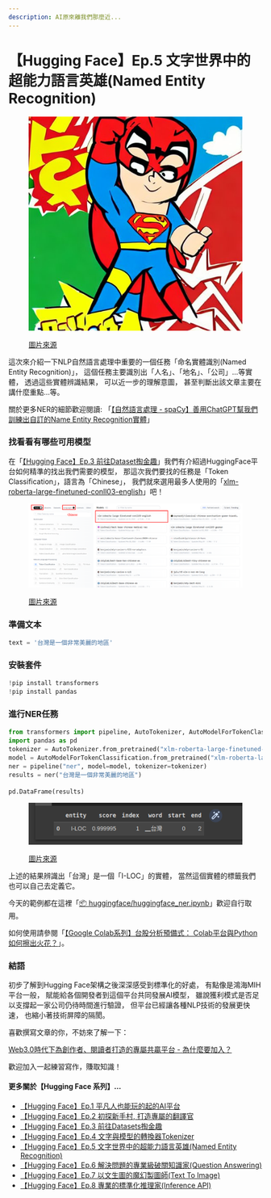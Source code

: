 ```yaml
---
description: AI原來離我們那麼近...
---
```


# 【Hugging Face】Ep.5 文字世界中的超能力語言英雄(Named Entity Recognition)

<figure><img src="../.gitbook/assets/下載 (7).jpg" alt=""><figcaption><p><a href="https://vocus.cc/article/64a42269fd89780001589eca">圖片來源</a></p></figcaption></figure>

這次來介紹一下NLP自然語言處理中重要的一個任務「命名實體識別(Named Entity Recognition)」， 這個任務主要識別出「人名」、「地名」、「公司」…等實體， 透過這些實體辨識結果， 可以近一步的理解意圖， 甚至判斷出該文章主要在講什麼重點…等。

關於更多NER的細節歡迎閱讀: 「[【自然語言處理 - spaCy】善用ChatGPT幫我們訓練出自訂的Name Entity Recognition實體](https://www.potatomedia.co/s/fTyoEZy)」

### 找看看有哪些可用模型

在「[【Hugging Face】Ep.3 前往Dataset掏金趣](https://vocus.cc/article/64a2c62afd897800018a8185)」我們有介紹過HuggingFace平台如何精準的找出我們需要的模型， 那這次我們要找的任務是「Token Classification」，語言為「Chinese」， 我們就來選用最多人使用的「[xlm-roberta-large-finetuned-conll03-english](https://huggingface.co/xlm-roberta-large-finetuned-conll03-english)」吧！

<figure><img src="../.gitbook/assets/找NER模型 (1).png" alt=""><figcaption><p><a href="https://vocus.cc/article/64a42269fd89780001589eca">圖片來源</a></p></figcaption></figure>

### 準備文本

```python
text = '台灣是一個非常美麗的地區'
```

### 安裝套件

```python
!pip install transformers
!pip install pandas
```

### 進行NER任務

```python
from transformers import pipeline, AutoTokenizer, AutoModelForTokenClassification
import pandas as pd
tokenizer = AutoTokenizer.from_pretrained("xlm-roberta-large-finetuned-conll03-english")
model = AutoModelForTokenClassification.from_pretrained("xlm-roberta-large-finetuned-conll03-english")
ner = pipeline("ner", model=model, tokenizer=tokenizer)
results = ner("台灣是一個非常美麗的地區")

pd.DataFrame(results)
```

<figure><img src="../.gitbook/assets/ner結果.png" alt=""><figcaption><p><a href="https://vocus.cc/article/64a42269fd89780001589eca">圖片來源</a></p></figcaption></figure>

上述的結果辨識出「台灣」是一個「I-LOC」的實體， 當然這個實體的標籤我們也可以自己去定義它。

今天的範例都在這裡「[📦 huggingface/huggingface\_ner.ipynb](https://github.com/weihanchen/google-colab-python-learn/blob/main/jupyter-examples/huggingface/huggingface\_ner.ipynb)」歡迎自行取用。

如何使用請參閱「[【Google Colab系列】台股分析預備式： Colab平台與Python如何擦出火花？](https://www.potatomedia.co/s/aNLHZe3S)」。

### 結語

初步了解到Hugging Face架構之後深深感受到標準化的好處， 有點像是鴻海MIH平台一般， 賦能給各個開發者到這個平台共同發展AI模型， 雖說獲利模式是否足以支撐起一家公司仍待時間進行驗證， 但平台已經讓各種NLP技術的發展更快速， 也縮小著技術屏障的隔閡。

喜歡撰寫文章的你，不妨來了解一下：

[Web3.0時代下為創作者、閱讀者打造的專屬共贏平台 - 為什麼要加入？](https://www.potatomedia.co/s/2PmFxsq)

歡迎加入一起練習寫作，賺取知識！



#### 更多關於【Hugging Face 系列】…

* [【Hugging Face】Ep.1 平凡人也能玩的起的AI平台](https://vocus.cc/article/649d7961fd89780001b63b0a)
* [【Hugging Face】Ep.2 初探新手村, 打造專屬的翻譯官](https://vocus.cc/article/64a013ecfd89780001601391)
* [【Hugging Face】Ep.3 前往Datasets掏金趣](https://vocus.cc/article/64a2c62afd897800018a8185)
* [【Hugging Face】Ep.4 文字與模型的轉換器Tokenizer](https://vocus.cc/article/64a34d8dfd8978000190e556)
* [【Hugging Face】Ep.5 文字世界中的超能力語言英雄(Named Entity Recognition)](https://vocus.cc/article/64a42269fd89780001589eca)
* [【Hugging Face】Ep.6 解決問題的專業級破關知識家(Question Answering)](https://vocus.cc/article/64ad426cfd89780001f0f010)
* [【Hugging Face】Ep.7 以文生圖的魔幻製圖師(Text To Image)](https://vocus.cc/article/64aea57ffd89780001075213)
* [【Hugging Face】Ep.8 專業的標準化推理家(Inference API)](https://vocus.cc/article/64affcd6fd89780001437d39)

